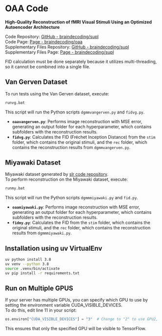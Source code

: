# OAA  Code

**High-Quality Reconstruction of fMRI Visual Stimuli Using an Optimized Autoencoder Architecture**  

Code Repository: [GitHub - braindecoding/supl](https://github.com/braindecoding/oaa)  
Code Page: [Page - braindecoding/oaa](https://braindecoding.github.io/oaa/)  
Supplementary Files Repository: [GitHub - braindecoding/supl](https://github.com/braindecoding/supl)  
Supplementary Files Page: [Page - braindecoding/supl](https://braindecoding.github.io/supl/)  


FID calculation must be done separately because it utilizes multi-threading, so it cannot be combined into a single file.  

## Van Gerven Dataset  

To run tests using the Van Gerven dataset, execute:  

```sh
runvg.bat
```  

This script will run the Python scripts `dgmmvangerven.py` and `fidvg.py`.  

- **`oaavangerven.py`**: Performs image reconstruction with MSE error, generating an output folder for each hyperparameter, which contains subfolders with the reconstruction results.  
- **`fidvg.py`**: Calculates the FID (Fréchet Inception Distance) from the `stim` folder, which contains the original stimuli, and the `rec` folder, which contains the reconstruction results from `dgmmvangerven.py`.  

## Miyawaki Dataset  

Miyawaki dataset generated by [slr code repository](https://github.com/braindecoding/slr).  
To perform reconstruction on the Miyawaki dataset, execute:  

```sh
runmy.bat
```  

This script will run the Python scripts `dgmmmiyawaki.py` and `fid.py`.  

- **`oaamiyawaki.py`**: Performs image reconstruction with MSE error, generating an output folder for each hyperparameter, which contains subfolders with the reconstruction results.  
- **`fidmy.py`**: Calculates the FID from the `stim` folder, which contains the original stimuli, and the `rec` folder, which contains the reconstruction results from `dgmmmiyawaki.py`.  


## Installation using uv VirtualEnv

```sh
uv python install 3.8
uv venv --python 3.8
source .venv/bin/activate
uv pip install -r requirements.txt
```

## Run on Multiple GPUS

If your server has multiple GPUs, you can specify which GPU to use by setting the environment variable CUDA_VISIBLE_DEVICES.  
To do this, edit line 11 in your script:

```py
os.environ["CUDA_VISIBLE_DEVICES"] = "3"  # Change to "2" to use GPU2, or "0" for GPU0
```

This ensures that only the specified GPU will be visible to TensorFlow.